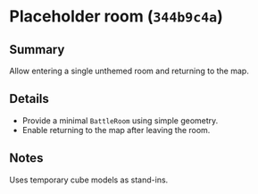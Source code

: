 # Placeholder room (`344b9c4a`)

## Summary
Allow entering a single unthemed room and returning to the map.

## Details
- Provide a minimal `BattleRoom` using simple geometry.
- Enable returning to the map after leaving the room.

## Notes
Uses temporary cube models as stand-ins.
